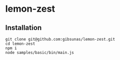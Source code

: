 # lemon-zest

## Installation

```
git clone git@github.com:gibsunas/lemon-zest.git
cd lemon-zest
npm i
node samples/basic/bin/main.js
```
